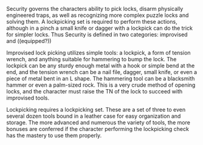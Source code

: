 Security governs the characters ability to pick locks, disarm physically engineered traps, as well as recognizing more complex puzzle locks and solving them. A lockpicking set is required to perform these actions, although in a pinch a small knife or dagger with a lockpick can do the trick for simpler locks. Thus Security is defined in two categories: improvised and ((equipped?))  
  
Improvised lock picking utilizes simple tools: a lockpick, a form of tension wrench, and anything suitable for hammering to bump the lock. The lockpick can be any sturdy enough metal with a hook or simple bend at the end, and the tension wrench can be a nail file, dagger, small knife, or even a piece of metal bent in an L shape. The hammering tool can be a blacksmith hammer or even a palm-sized rock. This is a very crude method of opening locks, and the character must raise the TN of the lock to succeed with improvised tools.

Lockpicking requires a lockpicking set. These are a set of three to even several dozen tools bound in a leather case for easy organization and storage. The more advanced and numerous the variety of tools, the more bonuses are conferred if the character performing the lockpicking check has the mastery to use them properly.